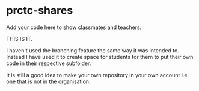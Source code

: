 # prctc-shares
Add your code here to show classmates and teachers.

THIS IS IT.


I haven't used the branching feature the same way it was intended to.
Instead I have used it to create space for students for them to put their own code in their respective subfolder.

It is still a good idea to make your own repository in your own account i.e. one that is not in the organisation.
